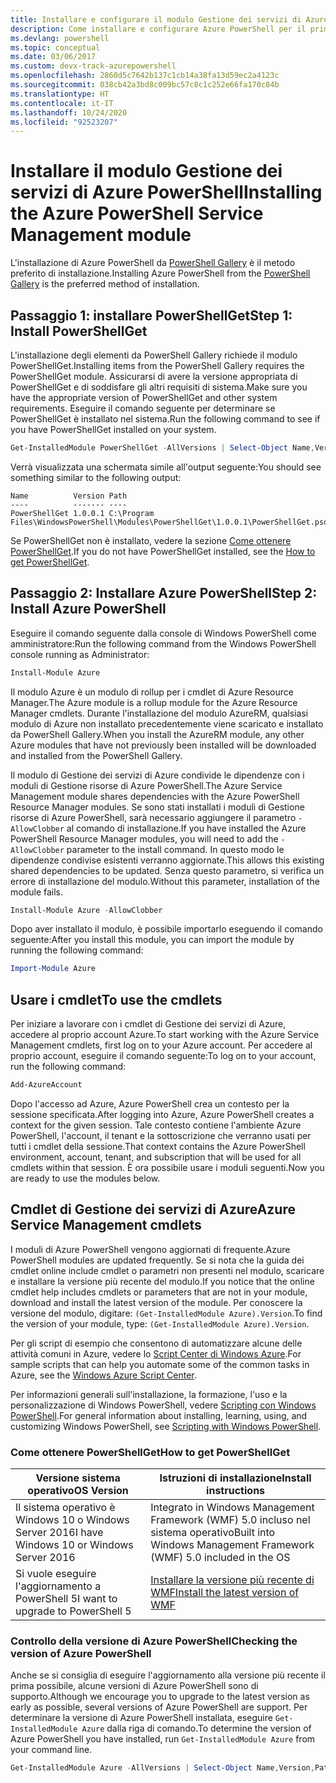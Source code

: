 ```yaml
---
title: Installare e configurare il modulo Gestione dei servizi di Azure PowerShell | Documenti di Microsoft
description: Come installare e configurare Azure PowerShell per il primo uso.
ms.devlang: powershell
ms.topic: conceptual
ms.date: 03/06/2017
ms.custom: devx-track-azurepowershell
ms.openlocfilehash: 2860d5c7642b137c1cb14a38fa13d59ec2a4123c
ms.sourcegitcommit: 038cb42a3bd8c009bc57c8c1c252e66fa170c84b
ms.translationtype: HT
ms.contentlocale: it-IT
ms.lasthandoff: 10/24/2020
ms.locfileid: "92523207"
---
```

# <a name="installing-the-azure-powershell-service-management-module"></a><span data-ttu-id="c07dc-103">Installare il modulo Gestione dei servizi di Azure PowerShell</span><span class="sxs-lookup"><span data-stu-id="c07dc-103">Installing the Azure PowerShell Service Management module</span></span>

<span data-ttu-id="c07dc-104">L'installazione di Azure PowerShell da [PowerShell Gallery](https://www.powershellgallery.com/) è il metodo preferito di installazione.</span><span class="sxs-lookup"><span data-stu-id="c07dc-104">Installing Azure PowerShell from the [PowerShell Gallery](https://www.powershellgallery.com/) is the preferred method of installation.</span></span>

## <a name="step-1-install-powershellget"></a><span data-ttu-id="c07dc-105">Passaggio 1: installare PowerShellGet</span><span class="sxs-lookup"><span data-stu-id="c07dc-105">Step 1: Install PowerShellGet</span></span>

<span data-ttu-id="c07dc-106">L'installazione degli elementi da PowerShell Gallery richiede il modulo PowerShellGet.</span><span class="sxs-lookup"><span data-stu-id="c07dc-106">Installing items from the PowerShell Gallery requires the PowerShellGet module.</span></span> <span data-ttu-id="c07dc-107">Assicurarsi di avere la versione appropriata di PowerShellGet e di soddisfare gli altri requisiti di sistema.</span><span class="sxs-lookup"><span data-stu-id="c07dc-107">Make sure you have the appropriate version of PowerShellGet and other system requirements.</span></span> <span data-ttu-id="c07dc-108">Eseguire il comando seguente per determinare se PowerShellGet è installato nel sistema.</span><span class="sxs-lookup"><span data-stu-id="c07dc-108">Run the following command to see if you have PowerShellGet installed on your system.</span></span>

```powershell
Get-InstalledModule PowerShellGet -AllVersions | Select-Object Name,Version,Path
```

<span data-ttu-id="c07dc-109">Verrà visualizzata una schermata simile all'output seguente:</span><span class="sxs-lookup"><span data-stu-id="c07dc-109">You should see something similar to the following output:</span></span>

```output
Name          Version Path
----          ------- ----
PowerShellGet 1.0.0.1 C:\Program Files\WindowsPowerShell\Modules\PowerShellGet\1.0.0.1\PowerShellGet.psd1
```

<span data-ttu-id="c07dc-110">Se PowerShellGet non è installato, vedere la sezione [Come ottenere PowerShellGet](#how-to-get-powershellget).</span><span class="sxs-lookup"><span data-stu-id="c07dc-110">If you do not have PowerShellGet installed, see the [How to get PowerShellGet](#how-to-get-powershellget).</span></span>

## <a name="step-2-install-azure-powershell"></a><span data-ttu-id="c07dc-111">Passaggio 2: Installare Azure PowerShell</span><span class="sxs-lookup"><span data-stu-id="c07dc-111">Step 2: Install Azure PowerShell</span></span>

<span data-ttu-id="c07dc-112">Eseguire il comando seguente dalla console di Windows PowerShell come amministratore:</span><span class="sxs-lookup"><span data-stu-id="c07dc-112">Run the following command from the Windows PowerShell console running as Administrator:</span></span>

```powershell
Install-Module Azure
```

<span data-ttu-id="c07dc-113">Il modulo Azure è un modulo di rollup per i cmdlet di Azure Resource Manager.</span><span class="sxs-lookup"><span data-stu-id="c07dc-113">The Azure module is a rollup module for the Azure Resource Manager cmdlets.</span></span> <span data-ttu-id="c07dc-114">Durante l'installazione del modulo AzureRM, qualsiasi modulo di Azure non installato precedentemente viene scaricato e installato da PowerShell Gallery.</span><span class="sxs-lookup"><span data-stu-id="c07dc-114">When you install the AzureRM module, any other Azure modules that have not previously been installed will be downloaded and installed from the PowerShell Gallery.</span></span>

<span data-ttu-id="c07dc-115">Il modulo di Gestione dei servizi di Azure condivide le dipendenze con i moduli di Gestione risorse di Azure PowerShell.</span><span class="sxs-lookup"><span data-stu-id="c07dc-115">The Azure Service Management module shares dependencies with the Azure PowerShell Resource Manager modules.</span></span> <span data-ttu-id="c07dc-116">Se sono stati installati i moduli di Gestione risorse di Azure PowerShell, sarà necessario aggiungere il parametro `-AllowClobber` al comando di installazione.</span><span class="sxs-lookup"><span data-stu-id="c07dc-116">If you have installed the Azure PowerShell Resource Manager modules, you will need to add the `-AllowClobber` parameter to the install command.</span></span> <span data-ttu-id="c07dc-117">In questo modo le dipendenze condivise esistenti verranno aggiornate.</span><span class="sxs-lookup"><span data-stu-id="c07dc-117">This allows this existing shared dependencies to be updated.</span></span> <span data-ttu-id="c07dc-118">Senza questo parametro, si verifica un errore di installazione del modulo.</span><span class="sxs-lookup"><span data-stu-id="c07dc-118">Without this parameter, installation of the module fails.</span></span>

```powershell
Install-Module Azure -AllowClobber
```

<span data-ttu-id="c07dc-119">Dopo aver installato il modulo, è possibile importarlo eseguendo il comando seguente:</span><span class="sxs-lookup"><span data-stu-id="c07dc-119">After you install this module, you can import the module by running the following command:</span></span>

```powershell
Import-Module Azure
```

## <a name="to-use-the-cmdlets"></a><span data-ttu-id="c07dc-120">Usare i cmdlet</span><span class="sxs-lookup"><span data-stu-id="c07dc-120">To use the cmdlets</span></span>

<span data-ttu-id="c07dc-121">Per iniziare a lavorare con i cmdlet di Gestione dei servizi di Azure, accedere al proprio account Azure.</span><span class="sxs-lookup"><span data-stu-id="c07dc-121">To start working with the Azure Service Management cmdlets, first log on to your Azure account.</span></span> <span data-ttu-id="c07dc-122">Per accedere al proprio account, eseguire il comando seguente:</span><span class="sxs-lookup"><span data-stu-id="c07dc-122">To log on to your account, run the following command:</span></span>

```powershell
Add-AzureAccount
```

<span data-ttu-id="c07dc-123">Dopo l'accesso ad Azure, Azure PowerShell crea un contesto per la sessione specificata.</span><span class="sxs-lookup"><span data-stu-id="c07dc-123">After logging into Azure, Azure PowerShell creates a context for the given session.</span></span> <span data-ttu-id="c07dc-124">Tale contesto contiene l'ambiente Azure PowerShell, l'account, il tenant e la sottoscrizione che verranno usati per tutti i cmdlet della sessione.</span><span class="sxs-lookup"><span data-stu-id="c07dc-124">That context contains the Azure PowerShell environment, account, tenant, and subscription that will be used for all cmdlets within that session.</span></span> <span data-ttu-id="c07dc-125">È ora possibile usare i moduli seguenti.</span><span class="sxs-lookup"><span data-stu-id="c07dc-125">Now you are ready to use the modules below.</span></span>

## <a name="azure-service-management-cmdlets"></a><span data-ttu-id="c07dc-126">Cmdlet di Gestione dei servizi di Azure</span><span class="sxs-lookup"><span data-stu-id="c07dc-126">Azure Service Management cmdlets</span></span>

<span data-ttu-id="c07dc-127">I moduli di Azure PowerShell vengono aggiornati di frequente.</span><span class="sxs-lookup"><span data-stu-id="c07dc-127">Azure PowerShell modules are updated frequently.</span></span> <span data-ttu-id="c07dc-128">Se si nota che la guida dei cmdlet online include cmdlet o parametri non presenti nel modulo, scaricare e installare la versione più recente del modulo.</span><span class="sxs-lookup"><span data-stu-id="c07dc-128">If you notice that the online cmdlet help includes cmdlets or parameters that are not in your module, download and install the latest version of the module.</span></span> <span data-ttu-id="c07dc-129">Per conoscere la versione del modulo, digitare: `(Get-InstalledModule Azure).Version`.</span><span class="sxs-lookup"><span data-stu-id="c07dc-129">To find the version of your module, type: `(Get-InstalledModule Azure).Version`.</span></span>

<span data-ttu-id="c07dc-130">Per gli script di esempio che consentono di automatizzare alcune delle attività comuni in Azure, vedere lo [Script Center di Windows Azure](http://www.windowsazure.com/documentation/scripts/).</span><span class="sxs-lookup"><span data-stu-id="c07dc-130">For sample scripts that can help you automate some of the common tasks in Azure, see the [Windows Azure Script Center](http://www.windowsazure.com/documentation/scripts/).</span></span>

<span data-ttu-id="c07dc-131">Per informazioni generali sull'installazione, la formazione, l'uso e la personalizzazione di Windows PowerShell, vedere [Scripting con Windows PowerShell](/powershell/scripting/learn/ps101/00-introduction).</span><span class="sxs-lookup"><span data-stu-id="c07dc-131">For general information about installing, learning, using, and customizing Windows PowerShell, see [Scripting with Windows PowerShell](/powershell/scripting/learn/ps101/00-introduction).</span></span>

### <a name="how-to-get-powershellget"></a><span data-ttu-id="c07dc-132">Come ottenere PowerShellGet</span><span class="sxs-lookup"><span data-stu-id="c07dc-132">How to get PowerShellGet</span></span>

|<span data-ttu-id="c07dc-133">Versione sistema operativo</span><span class="sxs-lookup"><span data-stu-id="c07dc-133">OS Version</span></span>|<span data-ttu-id="c07dc-134">Istruzioni di installazione</span><span class="sxs-lookup"><span data-stu-id="c07dc-134">Install instructions</span></span>|
|---|---|
|<span data-ttu-id="c07dc-135">Il sistema operativo è Windows 10 o Windows Server 2016</span><span class="sxs-lookup"><span data-stu-id="c07dc-135">I have Windows 10 or Windows Server 2016</span></span>|<span data-ttu-id="c07dc-136">Integrato in Windows Management Framework (WMF) 5.0 incluso nel sistema operativo</span><span class="sxs-lookup"><span data-stu-id="c07dc-136">Built into Windows Management Framework (WMF) 5.0 included in the OS</span></span>|
|<span data-ttu-id="c07dc-137">Si vuole eseguire l'aggiornamento a PowerShell 5</span><span class="sxs-lookup"><span data-stu-id="c07dc-137">I want to upgrade to PowerShell 5</span></span>|[<span data-ttu-id="c07dc-138">Installare la versione più recente di WMF</span><span class="sxs-lookup"><span data-stu-id="c07dc-138">Install the latest version of WMF</span></span>](https://www.microsoft.com/download/details.aspx?id=54616)|

<div id="helpmechoose"/>

### <a name="checking-the-version-of-azure-powershell"></a><span data-ttu-id="c07dc-139">Controllo della versione di Azure PowerShell</span><span class="sxs-lookup"><span data-stu-id="c07dc-139">Checking the version of Azure PowerShell</span></span>

<span data-ttu-id="c07dc-140">Anche se si consiglia di eseguire l'aggiornamento alla versione più recente il prima possibile, alcune versioni di Azure PowerShell sono di supporto.</span><span class="sxs-lookup"><span data-stu-id="c07dc-140">Although we encourage you to upgrade to the latest version as early as possible, several versions of Azure PowerShell are support.</span></span> <span data-ttu-id="c07dc-141">Per determinare la versione di Azure PowerShell installata, eseguire `Get-InstalledModule Azure` dalla riga di comando.</span><span class="sxs-lookup"><span data-stu-id="c07dc-141">To determine the version of Azure PowerShell you have installed, run `Get-InstalledModule Azure` from your command line.</span></span>

```powershell
Get-InstalledModule Azure -AllVersions | Select-Object Name,Version,Path
```

